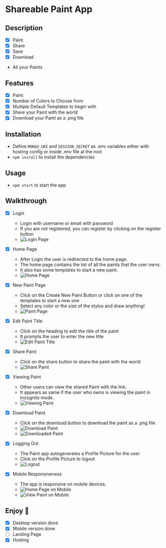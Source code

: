 # Shareable Paint App

## Description
- [x] Paint
- [x] Share
- [x] Save
- [x] Download
- All your Paints

## Features
- [x] Paint
- [x] Number of Colors to Choose from
- [x] Multiple Default Templates to begin with
- [x] Share your Paint with the world
- [x] Download your Paint as a .png file

## Installation
- Define `MONGO_URI` and `SESSION_SECRET` as .env variables either with hosting config or inside .env file at the root
- `npm install` to install the dependencies

## Usage
- `npm start` to start the app


## Walkthrough
- [x] Login
    - Login with username or email with password
    - If you are not registered, you can register by clicking on the register button
    - ![Login Page](./pics/loginPage.png)

- [x] Home Page
    - After Login the user is redirected to the home page.
    - The home page contains the list of all the paints that the user owns.
    - It also has some templates to start a new paint.
    - ![Home Page](./pics/homePage.png)

- [x] New Paint Page
    - Click on the Create New Paint Button or click on one of the templates to start a new one
    - Select any color or the size of the stylus and draw anything!
    - ![Paint Page](./pics/newPaintWindow.png)

- [x] Edit Paint Title
    - Click on the heading to edit the title of the paint
    - It prompts the user to enter the new title
    - ![Edit Paint Title](./pics/editTitle.png)

- [x] Share Paint
    - Click on the share button to share the paint with the world
    - ![Share Paint](./pics/clickOnShareDoesThis.png)

- [x] Viewing Paint
    - Other users can view the shared Paint with the link. 
    - It appears as same if the user who owns is viewing the paint in Incognito mode.
    - ![Viewing Paint](./pics/openinginIncognitoDoesThis.png)

- [x] Download Paint
    - Click on the download button to download the paint as a .png file
    - ![Download Paint](./pics/downloadButtonDoesThis.png)
    - ![Downloaded Paint](./pics/Sample.png)

- [x] Logging Out
    - The Paint app autogenerates a Profile Picture for the user.
    - Click on the Profile Picture to logout
    - ![Logout](./pics/clickingOnProfilePicLogsYouOut.png)

- [x] Mobile Responsiveness
    - The app is responsive on mobile devices.
    - ![Home Page on Mobile](./pics/homeOnMobile.png)
    - ![View Paint on Mobile](./pics/loadedPaintOnMobile.png)

## Enjoy 🎉
- [x] Desktop version done
- [x] Mobile version done
- [ ] Landing Page
- [x] Hosting
